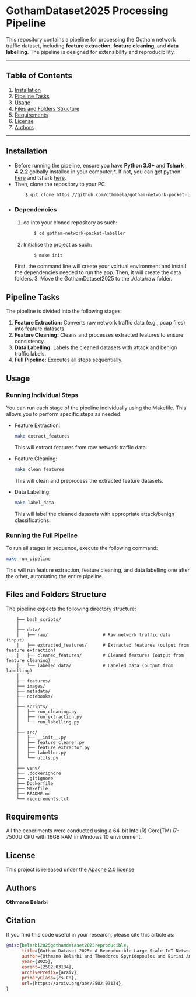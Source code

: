 # GothamDataset2025 Processing Pipeline

This repository contains a pipeline for processing the Gotham network traffic dataset, including **feature extraction**, **feature cleaning**, and **data labelling**. The pipeline is designed for extensibility and reproducibility.

---

## **Table of Contents**
1. [Installation](#installation)
2. [Pipeline Tasks](#pipeline-tasks)
3. [Usage](#usage)
4. [Files and Folders Structure](#files-and-folders-structure)
5. [Requirements](#requirements)
6. [License](#license)
7. [Authors](#authors)

---

## **Installation**

* Before running the pipeline, ensure you have **Python 3.8+** and **Tshark 4.2.2** golbally installed in your computer;*. If not, you can get python [here](https://www.python.org) and tshark [here](https://tshark.dev/setup/install/).
* Then, clone the repository to your PC:
    ```bash
        $ git clone https://github.com/othmbela/gotham-network-packet-labeller.git
    ```
* ### Dependencies
    1. cd into your cloned repository as such:
        ```bash
            $ cd gotham-network-packet-labeller
        ```
    2. Initialise the project as such:
        ```bash
            $ make init
        ```
    First, the command line will create your vcirtual environment and install the dependencies needed to run the app. Then, it will create the data folders.
    3. Move the GothamDataset2025 to the ./data/raw folder.


## **Pipeline Tasks**

The pipeline is divided into the following stages:

1. **Feature Extraction:** Converts raw network traffic data (e.g., pcap files) into feature datasets.
2. **Feature Cleaning:** Cleans and processes extracted features to ensure consistency.
3. **Data Labelling:** Labels the cleaned datasets with attack and benign traffic labels.
4. **Full Pipeline:** Executes all steps sequentially.


## **Usage**

### **Running Individual Steps**

You can run each stage of the pipeline individually using the Makefile. This allows you to perform specific steps as needed:

- Feature Extraction:
    ``` bash
    make extract_features
    ```
    This will extract features from raw network traffic data.

- Feature Cleaning:
    ``` bash
    make clean_features
    ```
    This will clean and preprocess the extracted feature datasets.

- Data Labelling:
    ``` bash
    make label_data
    ```
    This will label the cleaned datasets with appropriate attack/benign classifications.

### **Running the Full Pipeline**

To run all stages in sequence, execute the following command:
```bash
make run_pipeline
```

This will run feature extraction, feature cleaning, and data labelling one after the other, automating the entire pipeline.


## **Files and Folders Structure**

The pipeline expects the following directory structure:
```
    ├── bash_scripts/
    │
    ├── data/
    │   ├── raw/                     # Raw network traffic data (input)
    │   ├── extracted_features/      # Extracted features (output from feature extraction)
    │   ├── cleaned_features/        # Cleaned features (output from feature cleaning)
    │   └── labeled_data/            # Labeled data (output from labelling)
    │
    ├── features/
    ├── images/
    ├── metadata/
    ├── notebooks/
    │
    ├── scripts/
    │   ├── run_cleaning.py
    │   ├── run_extraction.py
    │   └── run_labelling.py
    │
    ├── src/
    │   ├── __init__.py
    │   ├── feature_cleaner.py
    │   ├── feature_extractor.py
    │   ├── labeller.py
    │   └── utils.py
    │
    ├── venv/
    ├── .dockerignore
    ├── .gitignore
    ├── Dockerfile
    ├── Makefile
    ├── README.md
    └── requirements.txt
```


## Requirements

All the experiments were conducted using a 64-bit Intel(R) Core(TM) i7-7500U CPU with 16GB RAM in Windows 10 environment.


## License

This project is released under the [Apache 2.0 license](LICENSE)


## Authors

**Othmane Belarbi**


## Citation

If you find this code useful in your research, please cite this article as:
```bibtex
@misc{belarbi2025gothamdataset2025reproducible,
      title={Gotham Dataset 2025: A Reproducible Large-Scale IoT Network Dataset for Intrusion Detection and Security Research}, 
      author={Othmane Belarbi and Theodoros Spyridopoulos and Eirini Anthi and Omer Rana and Pietro Carnelli and Aftab Khan},
      year={2025},
      eprint={2502.03134},
      archivePrefix={arXiv},
      primaryClass={cs.CR},
      url={https://arxiv.org/abs/2502.03134}, 
}
```

